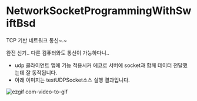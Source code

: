 # NetworkSocketProgrammingWithSwiftBsd
TCP 기반 네트워크 통신~.~

완전 신기.. 다른 컴퓨터와도 통신이 가능하다니..

- udp 클라이언트 앱에 기능 적용시커 에코로 서버에 socket과 함께 데이터 전달했는데 잘 동작됩니다.
- 아래 이미지는 testUDPSocket소스 실행 결과입니다.

![ezgif com-video-to-gif](https://user-images.githubusercontent.com/96910404/231866211-50ffc5d3-4f86-4425-8ff8-5aef16764c62.gif)

